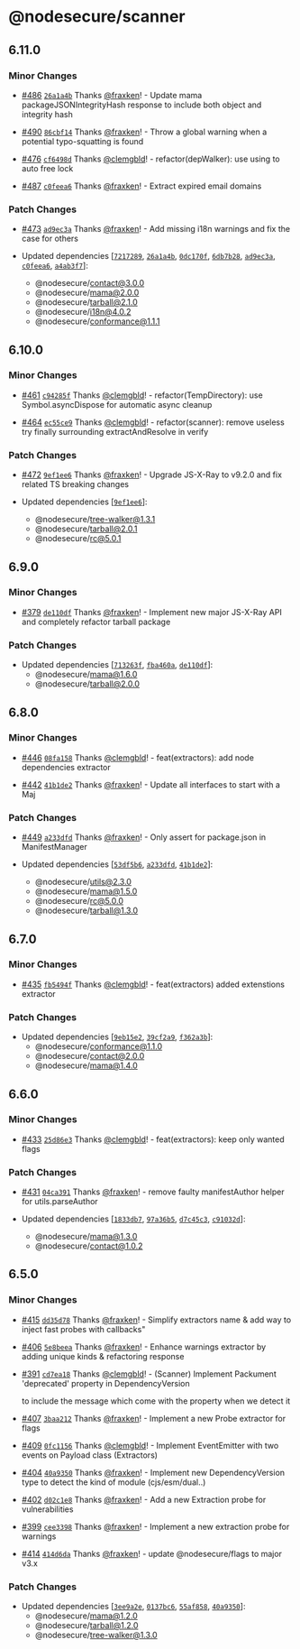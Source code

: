# @nodesecure/scanner

## 6.11.0

### Minor Changes

- [#486](https://github.com/NodeSecure/scanner/pull/486) [`26a1a4b`](https://github.com/NodeSecure/scanner/commit/26a1a4b49a701f2709309472a21f5c37bdc81e60) Thanks [@fraxken](https://github.com/fraxken)! - Update mama packageJSONIntegrityHash response to include both object and integrity hash

- [#490](https://github.com/NodeSecure/scanner/pull/490) [`86cbf14`](https://github.com/NodeSecure/scanner/commit/86cbf147562429ac1e196146854b9cfd88d1fde2) Thanks [@fraxken](https://github.com/fraxken)! - Throw a global warning when a potential typo-squatting is found

- [#476](https://github.com/NodeSecure/scanner/pull/476) [`cf6498d`](https://github.com/NodeSecure/scanner/commit/cf6498deb9a4d83d6fce3ff10af4df1c98999a6f) Thanks [@clemgbld](https://github.com/clemgbld)! - refactor(depWalker): use using to auto free lock

- [#487](https://github.com/NodeSecure/scanner/pull/487) [`c0feea6`](https://github.com/NodeSecure/scanner/commit/c0feea60818a783750b088909c7d0283beb8ecda) Thanks [@fraxken](https://github.com/fraxken)! - Extract expired email domains

### Patch Changes

- [#473](https://github.com/NodeSecure/scanner/pull/473) [`ad9ec3a`](https://github.com/NodeSecure/scanner/commit/ad9ec3aa9914d825f1b66aef2e1279c2e3497bcb) Thanks [@fraxken](https://github.com/fraxken)! - Add missing i18n warnings and fix the case for others

- Updated dependencies [[`7217289`](https://github.com/NodeSecure/scanner/commit/72172897bb1b75d98d2c8797e077d20f7e15ab4d), [`26a1a4b`](https://github.com/NodeSecure/scanner/commit/26a1a4b49a701f2709309472a21f5c37bdc81e60), [`0dc170f`](https://github.com/NodeSecure/scanner/commit/0dc170f2641bcce18499f0ba38a019768ef4e4a3), [`6db7b28`](https://github.com/NodeSecure/scanner/commit/6db7b28412a024d67281f16ddd7922fd032d192a), [`ad9ec3a`](https://github.com/NodeSecure/scanner/commit/ad9ec3aa9914d825f1b66aef2e1279c2e3497bcb), [`c0feea6`](https://github.com/NodeSecure/scanner/commit/c0feea60818a783750b088909c7d0283beb8ecda), [`a4ab3f7`](https://github.com/NodeSecure/scanner/commit/a4ab3f72c161db1ee0e188eaea8073fcc513c825)]:
  - @nodesecure/contact@3.0.0
  - @nodesecure/mama@2.0.0
  - @nodesecure/tarball@2.1.0
  - @nodesecure/i18n@4.0.2
  - @nodesecure/conformance@1.1.1

## 6.10.0

### Minor Changes

- [#461](https://github.com/NodeSecure/scanner/pull/461) [`c94285f`](https://github.com/NodeSecure/scanner/commit/c94285f5b28d5b0d71398617d90578d547831ec7) Thanks [@clemgbld](https://github.com/clemgbld)! - refactor(TempDirectory): use Symbol.asyncDispose for automatic async cleanup

- [#464](https://github.com/NodeSecure/scanner/pull/464) [`ec55ce9`](https://github.com/NodeSecure/scanner/commit/ec55ce9ff4263c3b2e41b11af6f5c84461ac8631) Thanks [@clemgbld](https://github.com/clemgbld)! - refactor(scanner): remove useless try finally surrounding extractAndResolve in verify

### Patch Changes

- [#472](https://github.com/NodeSecure/scanner/pull/472) [`9ef1ee6`](https://github.com/NodeSecure/scanner/commit/9ef1ee6bb0e1d1820a64f698bc32f3ca9fe43dc3) Thanks [@fraxken](https://github.com/fraxken)! - Upgrade JS-X-Ray to v9.2.0 and fix related TS breaking changes

- Updated dependencies [[`9ef1ee6`](https://github.com/NodeSecure/scanner/commit/9ef1ee6bb0e1d1820a64f698bc32f3ca9fe43dc3)]:
  - @nodesecure/tree-walker@1.3.1
  - @nodesecure/tarball@2.0.1
  - @nodesecure/rc@5.0.1

## 6.9.0

### Minor Changes

- [#379](https://github.com/NodeSecure/scanner/pull/379) [`de110df`](https://github.com/NodeSecure/scanner/commit/de110df63090296a45ef89b290c73bd58c69c0be) Thanks [@fraxken](https://github.com/fraxken)! - Implement new major JS-X-Ray API and completely refactor tarball package

### Patch Changes

- Updated dependencies [[`713263f`](https://github.com/NodeSecure/scanner/commit/713263f185e53edd819fd939f2a76731a918e499), [`fba460a`](https://github.com/NodeSecure/scanner/commit/fba460ad264a2775aad6b198c5434e5ebd207641), [`de110df`](https://github.com/NodeSecure/scanner/commit/de110df63090296a45ef89b290c73bd58c69c0be)]:
  - @nodesecure/mama@1.6.0
  - @nodesecure/tarball@2.0.0

## 6.8.0

### Minor Changes

- [#446](https://github.com/NodeSecure/scanner/pull/446) [`08fa158`](https://github.com/NodeSecure/scanner/commit/08fa1586b0cc42aad0a6116cfb1e07edd75f73c3) Thanks [@clemgbld](https://github.com/clemgbld)! - feat(extractors): add node dependencies extractor

- [#442](https://github.com/NodeSecure/scanner/pull/442) [`41b1de2`](https://github.com/NodeSecure/scanner/commit/41b1de2641581d90aac21743733d6d5c6ffe2d31) Thanks [@fraxken](https://github.com/fraxken)! - Update all interfaces to start with a Maj

### Patch Changes

- [#449](https://github.com/NodeSecure/scanner/pull/449) [`a233dfd`](https://github.com/NodeSecure/scanner/commit/a233dfd8f0ad0a3bd82592181bfee4a59414a380) Thanks [@fraxken](https://github.com/fraxken)! - Only assert for package.json in ManifestManager

- Updated dependencies [[`53df5b6`](https://github.com/NodeSecure/scanner/commit/53df5b6840a20b9dc8379ba44ffb5c9e4816d535), [`a233dfd`](https://github.com/NodeSecure/scanner/commit/a233dfd8f0ad0a3bd82592181bfee4a59414a380), [`41b1de2`](https://github.com/NodeSecure/scanner/commit/41b1de2641581d90aac21743733d6d5c6ffe2d31)]:
  - @nodesecure/utils@2.3.0
  - @nodesecure/mama@1.5.0
  - @nodesecure/rc@5.0.0
  - @nodesecure/tarball@1.3.0

## 6.7.0

### Minor Changes

- [#435](https://github.com/NodeSecure/scanner/pull/435) [`fb5494f`](https://github.com/NodeSecure/scanner/commit/fb5494f669029772d6bea9b86074634e0692ca9d) Thanks [@clemgbld](https://github.com/clemgbld)! - feat(extractors) added extenstions extractor

### Patch Changes

- Updated dependencies [[`9eb15e2`](https://github.com/NodeSecure/scanner/commit/9eb15e233b85546b06bbcb10d66f98a71deba7eb), [`39cf2a9`](https://github.com/NodeSecure/scanner/commit/39cf2a92568aff3cbb44ba3dccf44c323f971119), [`f362a3b`](https://github.com/NodeSecure/scanner/commit/f362a3b75db69e961d85758b9ca7c56849ceaf4a)]:
  - @nodesecure/conformance@1.1.0
  - @nodesecure/contact@2.0.0
  - @nodesecure/mama@1.4.0

## 6.6.0

### Minor Changes

- [#433](https://github.com/NodeSecure/scanner/pull/433) [`25d86e3`](https://github.com/NodeSecure/scanner/commit/25d86e371ac8381b226953b89611f177fba3525e) Thanks [@clemgbld](https://github.com/clemgbld)! - feat(extractors): keep only wanted flags

### Patch Changes

- [#431](https://github.com/NodeSecure/scanner/pull/431) [`04ca391`](https://github.com/NodeSecure/scanner/commit/04ca39127a0f64121ad862cff286ead045f28492) Thanks [@fraxken](https://github.com/fraxken)! - remove faulty manifestAuthor helper for utils.parseAuthor

- Updated dependencies [[`1833db7`](https://github.com/NodeSecure/scanner/commit/1833db7f3ae128be159cfcca29ee6352d516f34a), [`97a36b5`](https://github.com/NodeSecure/scanner/commit/97a36b523aa9b22900cd4ad822aa6a083e254121), [`d7c45c3`](https://github.com/NodeSecure/scanner/commit/d7c45c33c23cca5bbfa1d2c4bfa0f6d8987248a1), [`c91032d`](https://github.com/NodeSecure/scanner/commit/c91032d5aa24ae08d0822790e96c83d3a614b4f3)]:
  - @nodesecure/mama@1.3.0
  - @nodesecure/contact@1.0.2

## 6.5.0

### Minor Changes

- [#415](https://github.com/NodeSecure/scanner/pull/415) [`dd35d78`](https://github.com/NodeSecure/scanner/commit/dd35d78f159a70a5ec5e8f2a1cfb326e0a522247) Thanks [@fraxken](https://github.com/fraxken)! - Simplify extractors name & add way to inject fast probes with callbacks"

- [#406](https://github.com/NodeSecure/scanner/pull/406) [`5e8beea`](https://github.com/NodeSecure/scanner/commit/5e8beead9fc1d2b3516dd410f4d0c8f2088655e4) Thanks [@fraxken](https://github.com/fraxken)! - Enhance warnings extractor by adding unique kinds & refactoring response

- [#391](https://github.com/NodeSecure/scanner/pull/391) [`cd7ea18`](https://github.com/NodeSecure/scanner/commit/cd7ea1892a06af8cdf0b4cf651cc39b9252f1651) Thanks [@clemgbld](https://github.com/clemgbld)! - (Scanner) Implement Packument 'deprecated' property in DependencyVersion

  to include the message which come with the property when we detect it

- [#407](https://github.com/NodeSecure/scanner/pull/407) [`3baa212`](https://github.com/NodeSecure/scanner/commit/3baa212d0caf6de0e9b792fbad03b94990450156) Thanks [@fraxken](https://github.com/fraxken)! - Implement a new Probe extractor for flags

- [#409](https://github.com/NodeSecure/scanner/pull/409) [`0fc1156`](https://github.com/NodeSecure/scanner/commit/0fc11567e916a67066b149dea4a71d7cdf18b0fc) Thanks [@clemgbld](https://github.com/clemgbld)! - Implement EventEmitter with two events on Payload class (Extractors)

- [#404](https://github.com/NodeSecure/scanner/pull/404) [`40a9350`](https://github.com/NodeSecure/scanner/commit/40a93507e20e1002059f71a40539dfd058879257) Thanks [@fraxken](https://github.com/fraxken)! - Implement new DependencyVersion type to detect the kind of module (cjs/esm/dual..)

- [#402](https://github.com/NodeSecure/scanner/pull/402) [`d02c1e8`](https://github.com/NodeSecure/scanner/commit/d02c1e833f0c38dfc6dfb7dea481cae4c1ec0d1d) Thanks [@fraxken](https://github.com/fraxken)! - Add a new Extraction probe for vulnerabilities

- [#399](https://github.com/NodeSecure/scanner/pull/399) [`cee3398`](https://github.com/NodeSecure/scanner/commit/cee3398da6610476991fcedae0efba98f83c46e5) Thanks [@fraxken](https://github.com/fraxken)! - Implement a new extraction probe for warnings

- [#414](https://github.com/NodeSecure/scanner/pull/414) [`414d6da`](https://github.com/NodeSecure/scanner/commit/414d6dad49535ba84adf15c18f8f58b67bbb3e16) Thanks [@fraxken](https://github.com/fraxken)! - update @nodesecure/flags to major v3.x

### Patch Changes

- Updated dependencies [[`3ee9a2e`](https://github.com/NodeSecure/scanner/commit/3ee9a2e17c877e7ea6fe23fc4ffc86578e6d0b72), [`0137bc6`](https://github.com/NodeSecure/scanner/commit/0137bc6060fe56c673b1ab92214debe63ce35958), [`55af858`](https://github.com/NodeSecure/scanner/commit/55af858f993520bca6f0fc5b0dbddf0b329ab5e0), [`40a9350`](https://github.com/NodeSecure/scanner/commit/40a93507e20e1002059f71a40539dfd058879257)]:
  - @nodesecure/mama@1.2.0
  - @nodesecure/tarball@1.2.0
  - @nodesecure/tree-walker@1.3.0
